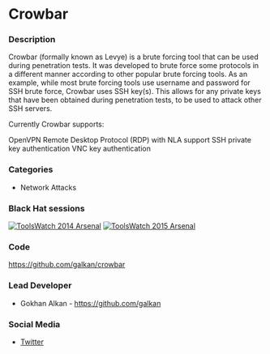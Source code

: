 # Crowbar

### Description
Crowbar (formally known as Levye) is a brute forcing tool that can be used during penetration tests. It was developed to brute force some protocols in a different manner according to other popular brute forcing tools. As an example, while most brute forcing tools use username and password for SSH brute force, Crowbar uses SSH key(s). This allows for any private keys that have been obtained during penetration tests, to be used to attack other SSH servers.

Currently Crowbar supports:

OpenVPN 
Remote Desktop Protocol (RDP) with NLA support 
SSH private key authentication
VNC key authentication


### Categories
* Network Attacks


### Black Hat sessions
[![ToolsWatch 2014 Arsenal](https://rawgit.com/toolswatch/badges/master/arsenal/2014.svg)](https://www.blackhat.com/us-14/arsenal.html#Alkan)
[![ToolsWatch 2015 Arsenal](https://rawgit.com/toolswatch/badges/master/arsenal/2015.svg)](http://www.blackhat.com/us-15/arsenal.html#heybe-pentest-automation-toolkit)


### Code
https://github.com/galkan/crowbar


### Lead Developer
* Gokhan Alkan - https://github.com/galkan


### Social Media
* [Twitter](https://twitter.com/gokhan_alkn)

